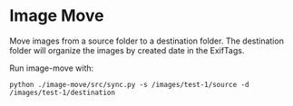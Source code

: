 # Image Move

Move images from a source folder to a destination folder.
The destination folder will organize the images by 
created date in the ExifTags.

Run image-move with:

```
python ./image-move/src/sync.py -s /images/test-1/source -d /images/test-1/destination
```
